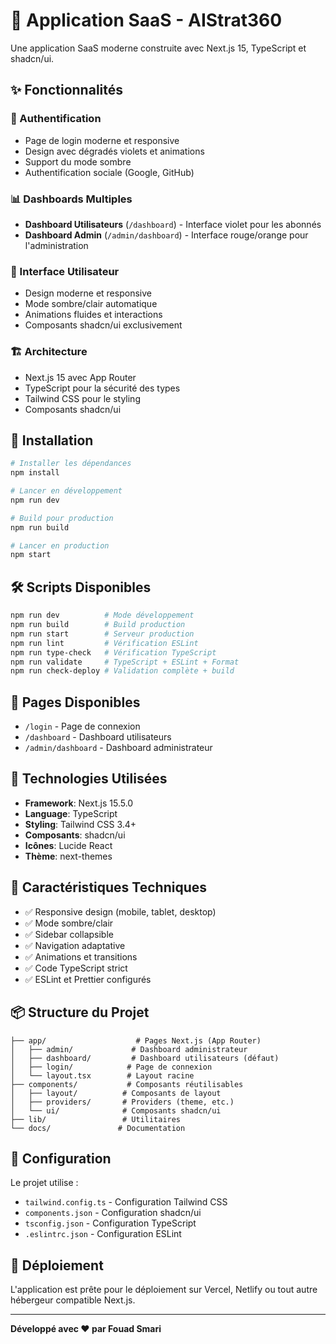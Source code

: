 # 🚀 Application SaaS - AIStrat360

Une application SaaS moderne construite avec Next.js 15, TypeScript et shadcn/ui.

## ✨ Fonctionnalités

### 🔐 Authentification

- Page de login moderne et responsive
- Design avec dégradés violets et animations
- Support du mode sombre
- Authentification sociale (Google, GitHub)

### 📊 Dashboards Multiples

- **Dashboard Utilisateurs** (`/dashboard`) - Interface violet pour les abonnés
- **Dashboard Admin** (`/admin/dashboard`) - Interface rouge/orange pour l'administration

### 🎨 Interface Utilisateur

- Design moderne et responsive
- Mode sombre/clair automatique
- Animations fluides et interactions
- Composants shadcn/ui exclusivement

### 🏗️ Architecture

- Next.js 15 avec App Router
- TypeScript pour la sécurité des types
- Tailwind CSS pour le styling
- Composants shadcn/ui

## 🚀 Installation

```bash
# Installer les dépendances
npm install

# Lancer en développement
npm run dev

# Build pour production
npm run build

# Lancer en production
npm start
```

## 🛠️ Scripts Disponibles

```bash
npm run dev          # Mode développement
npm run build        # Build production
npm run start        # Serveur production
npm run lint         # Vérification ESLint
npm run type-check   # Vérification TypeScript
npm run validate     # TypeScript + ESLint + Format
npm run check-deploy # Validation complète + build
```

## 📱 Pages Disponibles

- `/login` - Page de connexion
- `/dashboard` - Dashboard utilisateurs
- `/admin/dashboard` - Dashboard administrateur

## 🎯 Technologies Utilisées

- **Framework**: Next.js 15.5.0
- **Language**: TypeScript
- **Styling**: Tailwind CSS 3.4+
- **Composants**: shadcn/ui
- **Icônes**: Lucide React
- **Thème**: next-themes

## 🌟 Caractéristiques Techniques

- ✅ Responsive design (mobile, tablet, desktop)
- ✅ Mode sombre/clair
- ✅ Sidebar collapsible
- ✅ Navigation adaptative
- ✅ Animations et transitions
- ✅ Code TypeScript strict
- ✅ ESLint et Prettier configurés

## 📦 Structure du Projet

```
├── app/                    # Pages Next.js (App Router)
│   ├── admin/             # Dashboard administrateur
│   ├── dashboard/         # Dashboard utilisateurs (défaut)
│   ├── login/            # Page de connexion
│   └── layout.tsx        # Layout racine
├── components/           # Composants réutilisables
│   ├── layout/          # Composants de layout
│   ├── providers/       # Providers (theme, etc.)
│   └── ui/              # Composants shadcn/ui
├── lib/                 # Utilitaires
└── docs/               # Documentation

```

## 🔧 Configuration

Le projet utilise :

- `tailwind.config.ts` - Configuration Tailwind CSS
- `components.json` - Configuration shadcn/ui
- `tsconfig.json` - Configuration TypeScript
- `.eslintrc.json` - Configuration ESLint

## 🚀 Déploiement

L'application est prête pour le déploiement sur Vercel, Netlify ou tout autre hébergeur compatible Next.js.

---

**Développé avec ❤️ par Fouad Smari**
